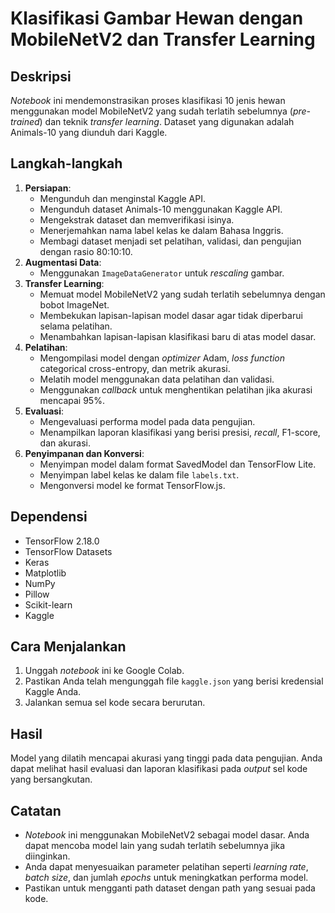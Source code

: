 # Klasifikasi Gambar Hewan dengan MobileNetV2 dan Transfer Learning

## Deskripsi

*Notebook* ini mendemonstrasikan proses klasifikasi 10 jenis hewan menggunakan model MobileNetV2 yang sudah terlatih sebelumnya (*pre-trained*) dan teknik *transfer learning*. Dataset yang digunakan adalah Animals-10 yang diunduh dari Kaggle.

## Langkah-langkah

1. **Persiapan**:
   - Mengunduh dan menginstal Kaggle API.
   - Mengunduh dataset Animals-10 menggunakan Kaggle API.
   - Mengekstrak dataset dan memverifikasi isinya.
   - Menerjemahkan nama label kelas ke dalam Bahasa Inggris.
   - Membagi dataset menjadi set pelatihan, validasi, dan pengujian dengan rasio 80:10:10.
2. **Augmentasi Data**:
   - Menggunakan `ImageDataGenerator` untuk *rescaling* gambar.
3. **Transfer Learning**:
   - Memuat model MobileNetV2 yang sudah terlatih sebelumnya dengan bobot ImageNet.
   - Membekukan lapisan-lapisan model dasar agar tidak diperbarui selama pelatihan.
   - Menambahkan lapisan-lapisan klasifikasi baru di atas model dasar.
4. **Pelatihan**:
   - Mengompilasi model dengan *optimizer* Adam, *loss function* categorical cross-entropy, dan metrik akurasi.
   - Melatih model menggunakan data pelatihan dan validasi.
   - Menggunakan *callback* untuk menghentikan pelatihan jika akurasi mencapai 95%.
5. **Evaluasi**:
   - Mengevaluasi performa model pada data pengujian.
   - Menampilkan laporan klasifikasi yang berisi presisi, *recall*, F1-score, dan akurasi.
6. **Penyimpanan dan Konversi**:
   - Menyimpan model dalam format SavedModel dan TensorFlow Lite.
   - Menyimpan label kelas ke dalam file `labels.txt`.
   - Mengonversi model ke format TensorFlow.js.

## Dependensi

- TensorFlow 2.18.0
- TensorFlow Datasets
- Keras
- Matplotlib
- NumPy
- Pillow
- Scikit-learn
- Kaggle

## Cara Menjalankan

1. Unggah *notebook* ini ke Google Colab.
2. Pastikan Anda telah mengunggah file `kaggle.json` yang berisi kredensial Kaggle Anda.
3. Jalankan semua sel kode secara berurutan.

## Hasil

Model yang dilatih mencapai akurasi yang tinggi pada data pengujian. Anda dapat melihat hasil evaluasi dan laporan klasifikasi pada *output* sel kode yang bersangkutan.

## Catatan

- *Notebook* ini menggunakan MobileNetV2 sebagai model dasar. Anda dapat mencoba model lain yang sudah terlatih sebelumnya jika diinginkan.
- Anda dapat menyesuaikan parameter pelatihan seperti *learning rate*, *batch size*, dan jumlah *epochs* untuk meningkatkan performa model.
- Pastikan untuk mengganti path dataset dengan path yang sesuai pada kode.
